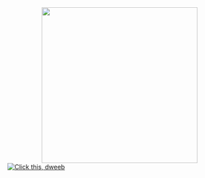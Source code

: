 <div id="header" align="center">
  <img src="https://media.tenor.com/dGYdCq9H6O4AAAAd/cat-kitty.gif" width="350"/>
</div>
<a href="https://www.youtube.com/watch?v=UHKHPybcLuc" aligh="center">
    <img src="https://img.shields.io/badge/YouTube-red?style=for-the-badge&logo=youtube&logoColor=white" alt="Click this, dweeb"/>
  </a>
